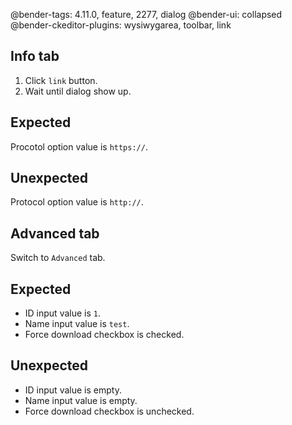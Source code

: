 @bender-tags: 4.11.0, feature, 2277, dialog
@bender-ui: collapsed
@bender-ckeditor-plugins: wysiwygarea, toolbar, link

## Info tab

1. Click `link` button.
1. Wait until dialog show up.

## Expected

Procotol option value is `https://`.

## Unexpected

Protocol option value is `http://`.

## Advanced tab

Switch to `Advanced` tab.

## Expected

* ID input value is `1`.
* Name input value is `test`.
* Force download checkbox is checked.

## Unexpected

* ID input value is empty.
* Name input value is empty.
* Force download checkbox is unchecked.
